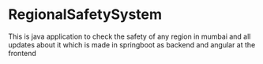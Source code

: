 # RegionalSafetySystem
This is java application to check the safety of any region in mumbai and all updates about it which is made in springboot as backend and angular at the frontend
